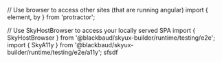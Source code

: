 // Use browser to access other sites (that are running angular)
import { element, by } from 'protractor';

// Use SkyHostBrowser to access your locally served SPA
import { SkyHostBrowser } from '@blackbaud/skyux-builder/runtime/testing/e2e';
import { SkyA11y } from '@blackbaud/skyux-builder/runtime/testing/e2e/a11y';
sfsdf